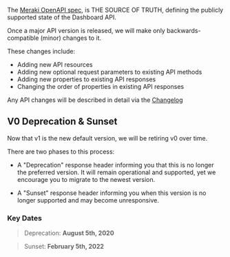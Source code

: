 The [Meraki OpenAPI spec](https://github.com/meraki/openapi), is THE SOURCE OF TRUTH, defining the publicly supported state of the Dashboard API.

Once a major API version is released, we will make only backwards-compatible (minor) changes to it. 

These changes include:

* Adding new API resources
* Adding new optional request parameters to existing API methods
* Adding new properties to existing API responses
* Changing the order of properties in existing API responses


Any API changes will be described in detail via the [Changelog](https://developer.cisco.com/meraki/whats-new/)

## V0 Deprecation & Sunset

Now that v1 is the new default version, we will be retiring v0 over time. 

There are two phases to this process:

- A "Deprecation" response header informing you that this is no longer the preferred version. It will remain operational and supported, yet we encourage you to migrate to the newest version.


- A "Sunset" response header informing you when this version is no longer supported and may become unresponsive.


### Key Dates

> Deprecation:  **August 5th, 2020**

> Sunset:       **February 5th, 2022**



